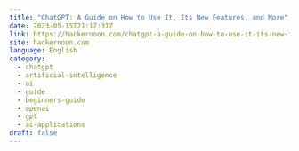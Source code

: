 ```yaml
---
title: "ChatGPT: A Guide on How to Use It, Its New Features, and More"
date: 2023-05-15T21:17:31Z
link: https://hackernoon.com/chatgpt-a-guide-on-how-to-use-it-its-new-features-and-more?source=rss&utm_medium=RSS&utm_source=news.12bit.vn
site: hackernoon.com
language: English
category:
  - chatgpt
  - artificial-intelligence
  - ai
  - guide
  - beginners-guide
  - openai
  - gpt
  - ai-applications
draft: false
---
```

